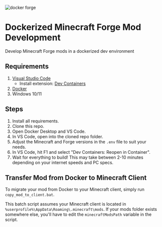 ![docker forge](https://github.com/sabs21/forge-mod-dev-docker/assets/18126892/4308de19-b1e1-474a-8e02-3c2094733700)
# Dockerized Minecraft Forge Mod Development
Develop Minecraft Forge mods in a dockerized dev environment
## Requirements
1.  [Visual Studio Code](https://code.visualstudio.com/)
    -   Install extension: [Dev Containers](https://marketplace.visualstudio.com/items?itemName=ms-vscode-remote.remote-containers)
2.  [Docker](https://www.docker.com/get-started/)
3.  Windows 10/11
## Steps
1. Install all requirements.
2. Clone this repo.
3. Open Docker Desktop and VS Code.
4. In VS Code, open into the cloned repo folder.
5. Adjust the Minecraft and Forge versions in the `.env` file to suit your needs.
6. In VS Code, hit F1 and select "Dev Containers: Reopen in Container".
7. Wait for everything to build! This may take between 2-10 minutes depending on your internet speeds and PC specs.
## Transfer Mod from Docker to Minecraft Client
To migrate your mod from Docker to your Minecraft client, simply run `copy_mod_to_client.bat`. 

This batch script assumes your Minecraft client is located in `%userprofile%\AppData\Roaming\.minecraft\mods`. If your mods folder exists somewhere else, you'll have to edit the `minecraftModsPath` variable in the script.
